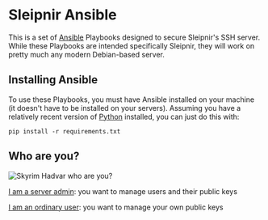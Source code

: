 # Sleipnir Ansible

This is a set of [Ansible](https://docs.ansible.com) Playbooks designed to secure Sleipnir's SSH server. While these Playbooks are intended specifically Sleipnir, they will work on pretty much any modern Debian-based server.

## Installing Ansible

To use these Playbooks, you must have Ansible installed on your machine (it doesn't have to be installed on your servers). Assuming you have a relatively recent version of [Python](https://python.org) installed, you can just do this with:

```shell
pip install -r requirements.txt
```

## Who are you?

![Skyrim Hadvar who are you?](https://i.reddituploads.com/fe7b542862744f68ab04aa907a5decec?fit=max&h=1536&w=1536&s=bc8e867615ad4093eaecdde2367a5323)

[I am a server admin](admin/README.md): you want to manage users and their public keys

[I am an ordinary user](user/README.md): you want to manage your own public keys
